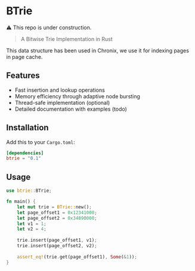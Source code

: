 # BTrie

⚠️ This repo is under construction.

> A Bitwise Trie Implementation in Rust

This data structure has been used in Chronix, we use it for indexing pages in page cache.

## Features

- Fast insertion and lookup operations
- Memory efficiency through adaptive node bursting
- Thread-safe implementation (optional)
- Detailed documentation with examples (todo)

## Installation

Add this to your `Cargo.toml`:

```toml
[dependencies]
btrie = "0.1"
```


## Usage

```rust
use btrie::BTrie;

fn main() {
    let mut trie = BTrie::new();
    let page_offset1 = 0x12341000;
    let page_offset2 = 0x34890000;
    let v1 = 1;
    let v2 = 4;
    
    trie.insert(page_offset1, v1);
    trie.insert(page_offset2, v2);
    
    assert_eq!(trie.get(page_offset1), Some(&1));
}
```